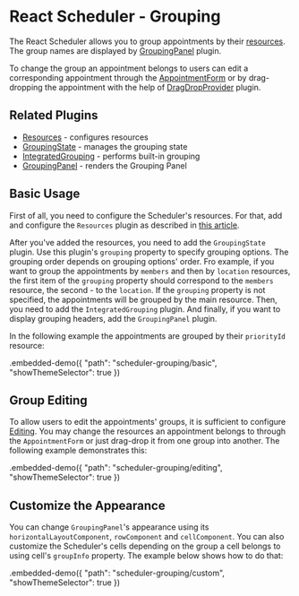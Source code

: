 # React Scheduler - Grouping

The React Scheduler allows you to group appointments by their [resources](../reference/resources.md). The group names are displayed by [GroupingPanel](../reference/grouping-panel.md) plugin.

To change the group an appointment belongs to users can edit a corresponding appointment through the [AppointmentForm](../reference/appointment-form.md) or by drag-dropping the appointment with the help of [DragDropProvider](../reference/drag-drop-provider.md) plugin.

## Related Plugins

- [Resources](../reference/resources.md) - configures resources
- [GroupingState](../reference/grouping-state.md) - manages the grouping state
- [IntegratedGrouping](../reference/integrated-grouping.md) - performs built-in grouping
- [GroupingPanel](../reference/grouping-panel.md) - renders the Grouping Panel

## Basic Usage

First of all, you need to configure the Scheduler's resources. For that, add and configure the `Resources` plugin as described in [this article](./resources.md).

After you've added the resources, you need to add the `GroupingState` plugin. Use this plugin's `grouping` property to specify grouping options. The grouping order depends on grouping options' order. Fro example, if you want to group the appointments by `members` and then by `location` resources, the first item of the `grouping` property should correspond to the `members` resource, the second - to the `location`. If the `grouping` property is not specified, the appointments will be grouped by the main resource. Then, you need to add the `IntegratedGrouping` plugin. And finally, if you want to display grouping headers, add the `GroupingPanel` plugin.

In the following example the appointments are grouped by their `priorityId` resource:

.embedded-demo({ "path": "scheduler-grouping/basic", "showThemeSelector": true })

## Group Editing

To allow users to edit the appointments' groups, it is sufficient to configure [Editing](./editing.md). You may change the resources an appointment belongs to through the `AppointmentForm` or just drag-drop it from one group into another. The following example demonstrates this:

.embedded-demo({ "path": "scheduler-grouping/editing", "showThemeSelector": true })

## Customize the Appearance

You can change `GroupingPanel`'s appearance using its `horizontalLayoutComponent`, `rowComponent` and `cellComponent`. You can also customize the Scheduler's cells depending on the group a cell belongs to using cell's `groupInfo` property. The example below shows how to do that:

.embedded-demo({ "path": "scheduler-grouping/custom", "showThemeSelector": true })
